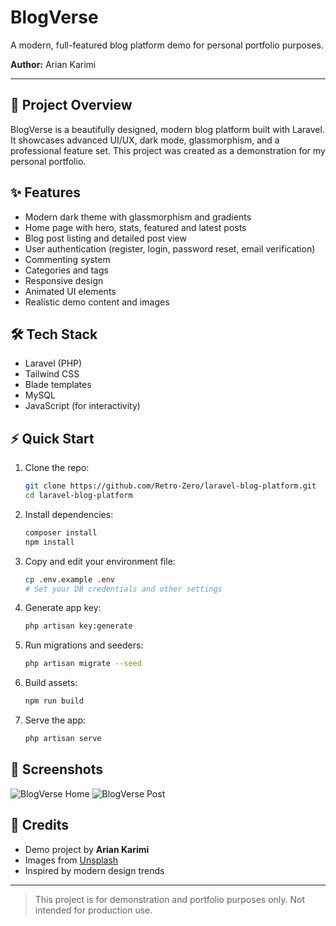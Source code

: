 # BlogVerse

A modern, full-featured blog platform demo for personal portfolio purposes.

**Author:** Arian Karimi

---

## 🚀 Project Overview
BlogVerse is a beautifully designed, modern blog platform built with Laravel. It showcases advanced UI/UX, dark mode, glassmorphism, and a professional feature set. This project was created as a demonstration for my personal portfolio.

## ✨ Features
- Modern dark theme with glassmorphism and gradients
- Home page with hero, stats, featured and latest posts
- Blog post listing and detailed post view
- User authentication (register, login, password reset, email verification)
- Commenting system
- Categories and tags
- Responsive design
- Animated UI elements
- Realistic demo content and images

## 🛠️ Tech Stack
- Laravel (PHP)
- Tailwind CSS
- Blade templates
- MySQL
- JavaScript (for interactivity)

## ⚡ Quick Start
1. Clone the repo:
   ```bash
   git clone https://github.com/Retro-Zero/laravel-blog-platform.git
   cd laravel-blog-platform
   ```
2. Install dependencies:
   ```bash
   composer install
   npm install
   ```
3. Copy and edit your environment file:
   ```bash
   cp .env.example .env
   # Set your DB credentials and other settings
   ```
4. Generate app key:
   ```bash
   php artisan key:generate
   ```
5. Run migrations and seeders:
   ```bash
   php artisan migrate --seed
   ```
6. Build assets:
   ```bash
   npm run build
   ```
7. Serve the app:
   ```bash
   php artisan serve
   ```

## 📸 Screenshots
![BlogVerse Home](docs/screenshots/home.png)
![BlogVerse Post](docs/screenshots/post.png)

## 🙏 Credits
- Demo project by **Arian Karimi**
- Images from [Unsplash](https://unsplash.com/)
- Inspired by modern design trends

---

> This project is for demonstration and portfolio purposes only. Not intended for production use.

